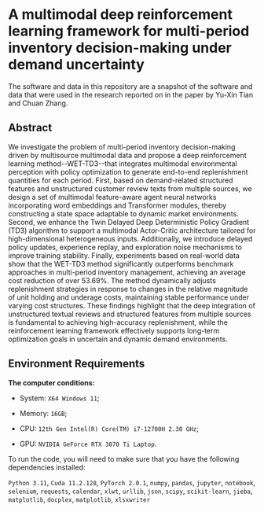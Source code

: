 #  **A multimodal deep reinforcement learning framework for multi-period inventory decision-making under demand uncertainty**
The software and data in this repository are a snapshot of the software and data that were used in the research reported on in the paper by Yu-Xin Tian and Chuan Zhang. 
## Abstract
We investigate the problem of multi-period inventory decision-making driven by multisource multimodal data and propose a deep reinforcement learning method--WET-TD3--that integrates multimodal environmental perception with policy optimization to generate end-to-end replenishment quantities for each period. First, based on demand-related structured features and unstructured customer review texts from multiple sources, we design a set of multimodal feature-aware agent neural networks incorporating word embeddings and Transformer modules, thereby constructing a state space adaptable to dynamic market environments. Second, we enhance the Twin Delayed Deep Deterministic Policy Gradient (TD3) algorithm to support a multimodal Actor-Critic architecture tailored for high-dimensional heterogeneous inputs. Additionally, we introduce delayed policy updates, experience replay, and exploration noise mechanisms to improve training stability. Finally, experiments based on real-world data show that the WET-TD3 method significantly outperforms benchmark approaches in multi-period inventory management, achieving an average cost reduction of over 53.69%. The method dynamically adjusts replenishment strategies in response to changes in the relative magnitude of unit holding and underage costs, maintaining stable performance under varying cost structures. These findings highlight that the deep integration of unstructured textual reviews and structured features from multiple sources is fundamental to achieving high-accuracy replenishment, while the reinforcement learning framework effectively supports long-term optimization goals in uncertain and dynamic demand environments.

## Environment Requirements
**The computer conditions:**

-   System: `X64 Windows 11`;

-   Memory: `16GB`;

-   CPU: `12th Gen Intel(R) Core(TM) i7-12700H 2.30 GHz`;

-   GPU: `NVIDIA GeForce RTX 3070 Ti Laptop`. 

To run the code, you will need to make sure that you have the following dependencies installed: 

`Python 3.11`,  `Cuda 11.2.128`,  `PyTorch 2.0.1`, `numpy`, `pandas`, `jupyter`, `notebook`, `selenium`, `requests`, `calendar`, `xlwt`, `urllib`, `json`, `scipy`, `scikit-learn`, `jieba`, `matplotlib`, `docplex`, `matplotlib`, `xlsxwriter`
